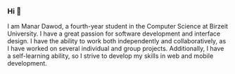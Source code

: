 ### Hi 👋
<!DOCTYPE html>
<html lang="en">
<head>
    <meta charset="UTF-8">
    <meta name="me" content="width=device-width, initial-scale=1.0">
</head>
<body>
    <p>I am Manar Dawod, a fourth-year student in the Computer Science at Birzeit University. I have a great passion for software development and interface design. I have the ability to work both independently and collaboratively, as I have worked on several individual and group projects. Additionally, I have a self-learning ability, so I strive to develop my skills in web and mobile development.
    </p>
</body>
</html>
